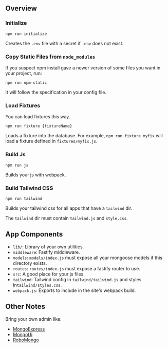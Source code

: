 
## Overview #

### Initialize #

`npm run initialize`

Creates the `.env` file with a secret if `.env` does not exist.

### Copy Static Files from `node_modules` #

If you suspect npm install gave a newer version of some files you want in
your project, run:

`npm run npm-static`

It will follow the specification in your config file.

### Load Fixtures #

You can load fixtures this way.

`npm run fixture {fixtureName}`

Loads a fixture into the database. For example, `npm run fixture myfix` will
load a fixture defined in `fixtures/myfix.js`.


### Build Js #

`npm run js`

Builds your js with webpack.

### Build Tailwind CSS #

`npm run tailwind`

Builds your tailwind css for all apps that have a `tailwind` dir.

The `tailwind` dir must contain `tailwind.js` and `style.css`.

## App Components #

* `lib/`: Library of your own utilities.
* `middleware`: Fastify middleware.
* `models`: `models/index.js` must expose all your mongoose models if this directory exists.
* `routes`: `routes/index.js` must expose a fastify router to use.
* `src`: A good place for your js files.
* `tailwind`: Tailwind config in `tailwind/tailwind.js` and styles in`tailwind/styles.css`.
* `webpack.js`: Exports to include in the site's webpack build.

## Other Notes #

Bring your own admin like:

* [MongoExpress](https://www.npmjs.com/package/mongo-express)
* [MongoUi](https://www.npmjs.com/package/mongoui).
* [RoboMongo](https://robomongo.org)
